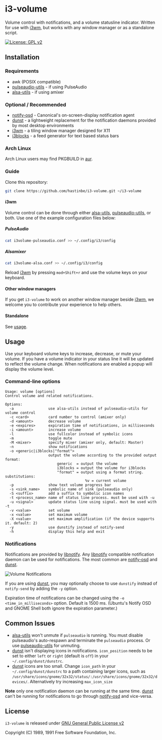 # i3-volume

Volume control with notifications, and a volume statusline indicator. Written for use with [i3wm], but works with any window manager or as a standalone script.

[![License: GPL v2][license-badge]][license]

## Installation

### Requirements
* awk (POSIX compatible)
* [pulseaudio-utils] - if using PulseAudio
* [alsa-utils] - if using amixer

### Optional / Recommended
* [notify-osd] - Canonical's on-screen-display notification agent
* [dunst] - a lightweight replacement for the notification daemons provided by most desktop environments
* [i3wm] - a tiling window manager designed for X11
* [i3blocks] - a feed generator for text based status bars

### Arch Linux
Arch Linux users may find PKGBUILD in [aur].

### Guide
Clone this repository:
``` bash
git clone https://github.com/hastinbe/i3-volume.git ~/i3-volume
```

#### i3wm

Volume control can be done through either [alsa-utils], [pulseaudio-utils], or both. Use one of the example configuration files below:

##### PulseAudio

``` bash
cat i3volume-pulseaudio.conf >> ~/.config/i3/config
```

##### Alsamixer

``` bash
cat i3volume-alsa.conf >> ~/.config/i3/config
```

Reload [i3wm] by pressing `mod+Shift+r` and use the volume keys on your keyboard.

#### Other window managers

If you get `i3-volume` to work on another window manager beside [i3wm], we welcome you to contribute your experience to help others.

#### Standalone

See [usage](#usage).

## Usage
Use your keyboard volume keys to increase, decrease, or mute your volume. If you have a volume indicator in your status line it will be updated to reflect the volume change. When notifications are enabled a popup will display the volume level.

### Command-line options
```
Usage: volume [options]
Control volume and related notifications.

Options:
  -a                use alsa-utils instead of pulseaudio-utils for volume control
  -c <card>         card number to control (amixer only)
  -d <amount>       decrease volume
  -e <expires>      expiration time of notifications, in milliseconds
  -i <amount>       increase volume
  -l                use fullcolor instead of symbolic icons
  -m                toggle mute
  -M <mixer>        specify mixer (amixer only, default: Master)
  -n                show notifications
  -o <generic|i3blocks|"format">
                    output the volume according to the provided output format:
                        generic  = output the volume
                        i3blocks = output the volume for i3blocks
                        "format" = output using a format string. substitutions:
                                     %v = current volume
  -p                show text volume progress bar
  -s <sink_name>    symbolic name of sink (pulseaudio only)
  -S <suffix>       add a suffix to symbolic icon names
  -t <process_name> name of status line process. must be used with -u
  -u <signal>       update status line using signal. must be used with -t
  -v <value>        set volume
  -x <value>        set maximum volume
  -X <value>        set maximum amplification (if the device supports it. default: 2)
  -y                use dunstify instead of notify-send
  -h                display this help and exit
  ```

### Notifications

Notifications are provided by [libnotify]. Any [libnotify] compatible notification daemon can be used for notifications. The most common are [notify-osd] and [dunst].

![Volume Notifications](assets/notifications.png)

If you are using [dunst], you may optionally choose to use `dunstify` instead of `notify-send` by adding the `-y` option.

Expiration time of notifications can be changed using the `-e <time_in_milliseconds>` option. Default is 1500 ms. (Ubuntu's Notify OSD and GNOME Shell both ignore the expiration parameter.)

## Common Issues
* [alsa-utils] won't unmute if `pulseaudio` is running. You must disable pulseaudio's auto-respawn and terminate the `pulseaudio` process. Or use [pulseaudio-utils] for unmuting.
* [dunst] isn't displaying icons in notifications. `icon_position` needs to be set to either `left` or `right` (default is `off`) in your `~/.config/dunst/dunstrc`.
* [dunst] icons are too small. Change `icon_path` in your `~/.config/dunst/dunstrc` to a path containing larger icons, such as `/usr/share/icons/gnome/32x32/status/:/usr/share/icons/gnome/32x32/devices/`. Alternatively try increasing `max_icon_size`

**Note** only one notification daemon can be running at the same time. [dunst] can't be running for notifications to go through [notify-osd] and vice-versa.

## License
`i3-volume` is released under [GNU General Public License v2][license]

Copyright (C) 1989, 1991 Free Software Foundation, Inc.

[alsa-utils]: https://alsa.opensrc.org/Alsa-utils
[aur]: https://aur.archlinux.org/packages/i3-volume/
[dunst]: https://dunst-project.org
[i3blocks]: https://github.com/vivien/i3blocks
[i3wm]: https://i3wm.org
[libnotify]: https://developer.gnome.org/libnotify
[license]: https://www.gnu.org/licenses/gpl-2.0.en.html
[license-badge]: https://img.shields.io/badge/License-GPL%20v2-blue.svg
[logo]: assets/logo.svg
[notify-osd]: https://launchpad.net/notify-osd
[pulseaudio-utils]: https://www.freedesktop.org/wiki/Software/PulseAudio/

